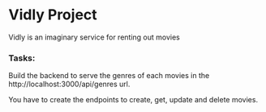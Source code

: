 # Vidly Project

Vidly is an imaginary service for renting out movies

### Tasks:

Build the backend to serve the genres of each movies in the http://localhost:3000/api/genres url. 

You have to create the endpoints to create, get, update and delete movies.


